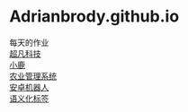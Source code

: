 # Adrianbrody.github.io
每天的作业
<br>
<a href="https://adrianbrody.github.io/%E8%B6%85%E5%87%A1%E7%A7%91%E6%8A%801/html/%E8%B6%85%E5%87%A1%E7%A7%91%E6%8A%80.html">超凡科技</a>
<br>
<a href="https://adrianbrody.github.io/%E5%B0%8F%E9%B9%BF/html/%E5%B0%8F%E9%B9%BF.html">小鹿</a>
<br>
<a href="https://adrianbrody.github.io/%E5%86%9C%E4%B8%9A%E7%AE%A1%E7%90%86%E7%B3%BB%E7%BB%9F/html/%E7%AE%A1%E7%90%86%E7%B3%BB%E7%BB%9F.html">
农业管理系统</a>
<br>
<a href="https://adrianbrody.github.io/dya11%E7%BB%83%E4%B9%A0/html/%E5%AE%89%E5%8D%93%E5%B0%8F%E4%BA%BA.html">安卓机器人</a>
<br>
<a href="https://adrianbrody.github.io/dya11%E7%BB%83%E4%B9%A0/html/%E8%AF%AD%E4%B9%89%E5%8C%96%E6%A0%87%E7%AD%BE.html">语义化标签</a>
